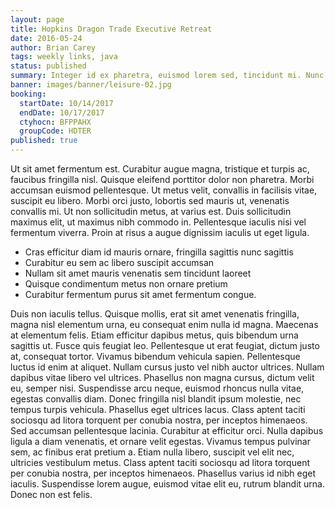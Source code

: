 ```yaml
---
layout: page
title: Hopkins Dragon Trade Executive Retreat
date: 2016-05-24
author: Brian Carey
tags: weekly links, java
status: published
summary: Integer id ex pharetra, euismod lorem sed, tincidunt mi. Nunc.
banner: images/banner/leisure-02.jpg
booking:
  startDate: 10/14/2017
  endDate: 10/17/2017
  ctyhocn: BFPPAHX
  groupCode: HDTER
published: true
---
```

Ut sit amet fermentum est. Curabitur augue magna, tristique et turpis ac, faucibus fringilla nisl. Quisque eleifend porttitor dolor non pharetra. Morbi accumsan euismod pellentesque. Ut metus velit, convallis in facilisis vitae, suscipit eu libero. Morbi orci justo, lobortis sed mauris ut, venenatis convallis mi. Ut non sollicitudin metus, at varius est. Duis sollicitudin maximus elit, ut maximus nibh commodo in. Pellentesque iaculis nisi vel fermentum viverra. Proin at risus a augue dignissim iaculis ut eget ligula.

* Cras efficitur diam id mauris ornare, fringilla sagittis nunc sagittis
* Curabitur eu sem ac libero suscipit accumsan
* Nullam sit amet mauris venenatis sem tincidunt laoreet
* Quisque condimentum metus non ornare pretium
* Curabitur fermentum purus sit amet fermentum congue.

Duis non iaculis tellus. Quisque mollis, erat sit amet venenatis fringilla, magna nisl elementum urna, eu consequat enim nulla id magna. Maecenas at elementum felis. Etiam efficitur dapibus metus, quis bibendum urna sagittis ut. Fusce quis feugiat leo. Pellentesque ut erat feugiat, dictum justo at, consequat tortor. Vivamus bibendum vehicula sapien. Pellentesque luctus id enim at aliquet. Nullam cursus justo vel nibh auctor ultrices. Nullam dapibus vitae libero vel ultrices.
Phasellus non magna cursus, dictum velit eu, semper nisi. Suspendisse arcu neque, euismod rhoncus nulla vitae, egestas convallis diam. Donec fringilla nisl blandit ipsum molestie, nec tempus turpis vehicula. Phasellus eget ultrices lacus. Class aptent taciti sociosqu ad litora torquent per conubia nostra, per inceptos himenaeos. Sed accumsan pellentesque lacinia. Curabitur at efficitur orci. Nulla dapibus ligula a diam venenatis, et ornare velit egestas. Vivamus tempus pulvinar sem, ac finibus erat pretium a. Etiam nulla libero, suscipit vel elit nec, ultricies vestibulum metus. Class aptent taciti sociosqu ad litora torquent per conubia nostra, per inceptos himenaeos. Phasellus varius id nibh eget iaculis. Suspendisse lorem augue, euismod vitae elit eu, rutrum blandit urna. Donec non est felis.
